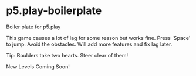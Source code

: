 # p5.play-boilerplate
Boiler plate for p5.play

This game causes a lot of lag for some reason but works fine.
Press 'Space' to jump. Avoid the obstacles. Will add more features and fix lag later. 

Tip: Boulders take two hearts. Steer clear of them! 

New Levels Coming Soon!
